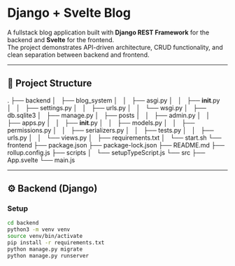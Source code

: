 # Django + Svelte Blog

A fullstack blog application built with **Django REST Framework** for the backend and **Svelte** for the frontend.  
The project demonstrates API-driven architecture, CRUD functionality, and clean separation between backend and frontend.

---

## 🧱 Project Structure

.
├── backend
│   ├── blog_system
│   │   ├── asgi.py
│   │   ├── __init__.py
│   │   ├── settings.py
│   │   ├── urls.py
│   │   └── wsgi.py
│   ├── db.sqlite3
│   ├── manage.py
│   ├── posts
│   │   ├── admin.py
│   │   ├── apps.py
│   │   ├── __init__.py
│   │   ├── models.py
│   │   ├── permissions.py
│   │   ├── serializers.py
│   │   ├── tests.py
│   │   ├── urls.py
│   │   └── views.py
│   ├── requirements.txt
│   └── start.sh
└── frontend
    ├── package.json
    ├── package-lock.json
    ├── README.md
    ├── rollup.config.js
    ├── scripts
    │   └── setupTypeScript.js
    └── src
        ├── App.svelte
        └── main.js


---

## ⚙️ Backend (Django)

### Setup
```bash
cd backend
python3 -m venv venv
source venv/bin/activate
pip install -r requirements.txt
python manage.py migrate
python manage.py runserver
